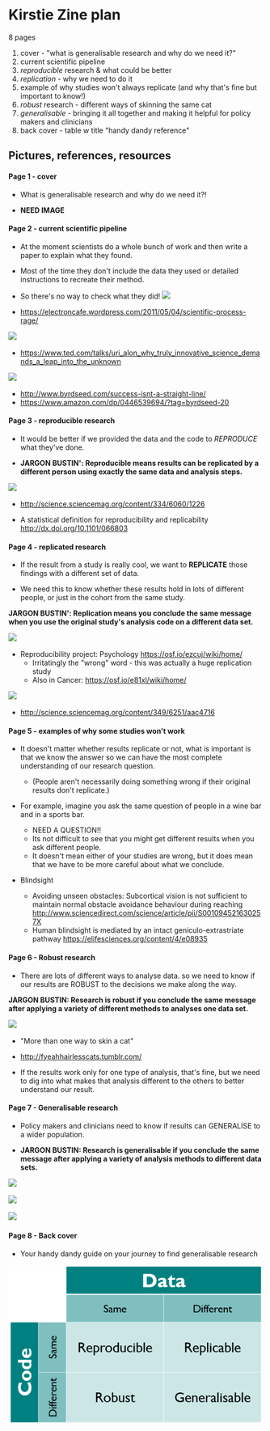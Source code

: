 # Kirstie Zine plan

8 pages

1. cover - "what is generalisable research and why do we need it?"
2. current scientific pipeline
3. *reproducible* research & what could be better
4. *replication* - why we need to do it
5. example of why studies won't always replicate (and why that's fine but important to know!)
6. *robust* research - different ways of skinning the same cat
7. *generalisable* - bringing it all together and making it helpful for policy makers and clinicians
8. back cover - table w title "handy dandy reference"

## Pictures, references, resources

#### Page 1 - cover

* What is generalisable research and why do we need it?!

* **NEED IMAGE**

#### Page 2 - current scientific pipeline

* At the moment scientists do a whole bunch of work and then write a paper to explain what they found.
* Most of the time they don't include the data they used or detailed instructions to recreate their method.
* So there's no way to check what they did!
![](https://electroncafe.files.wordpress.com/2011/05/sciencerage.png?w=840)

* https://electroncafe.wordpress.com/2011/05/04/scientific-process-rage/

![](http://tedconfblog.files.wordpress.com/2013/06/tg2013_051575_d41_6490.jpg?w=1109&h=738)

* https://www.ted.com/talks/uri_alon_why_truly_innovative_science_demands_a_leap_into_the_unknown

![](http://www.byrdseed.com/wp-content/uploads/success-straight.jpg)

* http://www.byrdseed.com/success-isnt-a-straight-line/
* https://www.amazon.com/dp/0446539694/?tag=byrdseed-20

#### Page 3 - reproducible research

* It would be better if we provided the data and the code to *REPRODUCE* what they've done.

* **JARGON BUSTIN': Reproducible means results can be replicated by a different person using exactly the same data and analysis steps.**

![](https://d2ufo47lrtsv5s.cloudfront.net/content/sci/334/6060/1226/F1.large.jpg?width=800&height=600&carousel=1)

* http://science.sciencemag.org/content/334/6060/1226

* A statistical definition for reproducibility and replicability http://dx.doi.org/10.1101/066803


#### Page 4 - replicated research

* If the result from a study is really cool, we want to **REPLICATE** those findings with a different set of data.

* We need this to know whether these results hold in lots of different people, or just in the cohort from the same study.

**JARGON BUSTIN': Replication means you conclude the same message when you use the original study's analysis code on a different data set.**

![](https://cos.io/static/img/icons/cos_logo.png)

* Reproducibility project: Psychology https://osf.io/ezcuj/wiki/home/
  * Irritatingly the "wrong" word - this was actually a huge replication study
  * Also in Cancer: https://osf.io/e81xl/wiki/home/

![](https://d2ufo47lrtsv5s.cloudfront.net/content/sci/349/6251/aac4716/F1.medium.gif)

* http://science.sciencemag.org/content/349/6251/aac4716

#### Page 5 - examples of why some studies won't work

* It doesn't matter whether results replicate or not, what is important is that we know the answer so we can have the most complete understanding of our research question.

  * (People aren't necessarily doing something wrong if their original results don't replicate.)

* For example, imagine you ask the same question of people in a wine bar and in a sports bar.
    * NEED A QUESTION!!
  * Its not difficult to see that you might get different results when you ask different people.
  * It doesn't mean either of your studies are wrong, but it does mean that we have to be more careful about what we conclude.

* Blindsight
  * Avoiding unseen obstacles: Subcortical vision is not sufficient to maintain normal obstacle avoidance behaviour during reaching  http://www.sciencedirect.com/science/article/pii/S001094521630257X
  * Human blindsight is mediated by an intact geniculo-extrastriate pathway https://elifesciences.org/content/4/e08935


#### Page 6 - Robust research

* There are lots of different ways to analyse data. so we need to know if our results are ROBUST to the decisions we make along the way.

**JARGON BUSTIN: Research is robust if you conclude the same message after applying a variety of different methods to analyses one data set.**

![](http://66.media.tumblr.com/10b5f95d4939553f07e1aaf6ae3934d6/tumblr_mnm35uRaJ21s3994lo1_1280.jpg)

* "More than one way to skin a cat"
* http://fyeahhairlesscats.tumblr.com/

* If the results work only for one type of analysis, that's fine, but we need to dig into what makes that analysis different to the others to better understand our result.

#### Page 7 - Generalisable research

* Policy makers and clinicians need to know if results can GENERALISE to a wider population.

* **JARGON BUSTIN: Research is generalisable if you conclude the same message after applying a variety of analysis methods to different data sets.**

![](https://s3.amazonaws.com/GBrief/uploads/article/preview_image/374/government-shutdown2.jpg)

![](http://www.ncpc.org.uk/sites/default/files/imagecache/content/HOP.jpg)

![](http://ichef-1.bbci.co.uk/news/660/media/images/82675000/jpg/_82675163_staff.jpg)

#### Page 8 - Back cover

* Your handy dandy guide on your journey to find generalisable research

![](../images/GeneralisableResearch.png)
